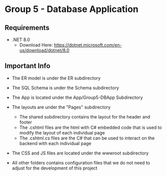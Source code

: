 # Group 5 - Database Application
## Requirements
- .NET 8.0
    - Download Here: https://dotnet.microsoft.com/en-us/download/dotnet/8.0

## Important Info
- The ER model is under the ER subdirectory
- The SQL Schema is under the Schema subdirectory
- The App is located under the App/Group5-DBApp Subdirectory
- The layouts are under the "Pages" subdirectory
    - The shared subdirectory contains the layout for the header and footer
    - The .cshtml files are the html with C# embedded code that is used to modify the layout of each individual page
    - The .cshtml.cs files are the C# that can be used to interact on the backend with each individual page

- The CSS and JS files are located under the wwwroot subdirectory

- All other folders contains configuration files that we do not need to adjust for the development of this project
